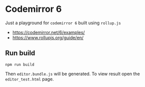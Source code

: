 # Codemirror 6

Just a playground for `codemirror 6` built using `rollup.js`

- <https://codemirror.net/6/examples/>
- <https://www.rollupjs.org/guide/en/>

## Run build

```
npm run build
```

Then `editor.bundle.js` will be generated. To view result open the `editor_test.html` page.